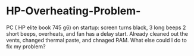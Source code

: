 # HP-Overheating-Problem-
PC ( HP elite book 745 g6) on startup: screen turns black, 3 long beeps 2 short beeps, overheats, and fan has a delay start. Already cleaned out the vents, changed thermal paste, and chnaged RAM. What else could I do to fix my problem?  
